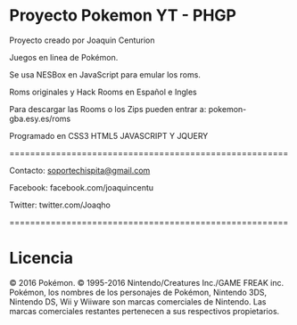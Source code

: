# Proyecto Pokemon YT - PHGP

Proyecto creado por Joaquin Centurion

Juegos en linea de Pokémon.

Se usa NESBox en JavaScript para emular los roms.

Roms originales y Hack Rooms en Español e Ingles

Para descargar las Rooms o los Zips pueden entrar a: pokemon-gba.esy.es/roms

Programado en CSS3 HTML5 JAVASCRIPT Y JQUERY

======================================================

Contacto: soportechispita@gmail.com

Facebook: facebook.com/joaquincentu

Twitter: twitter.com/Joaqho

======================================================

# Licencia

© 2016 Pokémon. © 1995-2016 Nintendo/Creatures Inc./GAME FREAK inc. Pokémon, los nombres de los personajes de Pokémon, Nintendo 3DS, Nintendo DS, Wii y Wiiware son marcas comerciales de Nintendo. Las marcas comerciales restantes pertenecen a sus respectivos propietarios.
